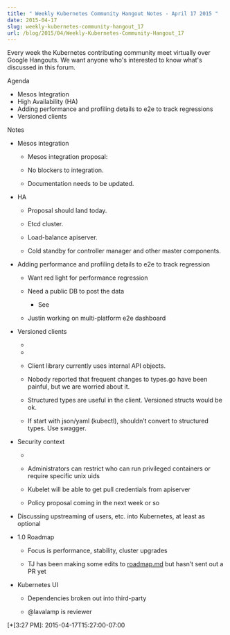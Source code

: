 ```yaml
---
title: " Weekly Kubernetes Community Hangout Notes - April 17 2015 "
date: 2015-04-17
slug: weekly-kubernetes-community-hangout_17
url: /blog/2015/04/Weekly-Kubernetes-Community-Hangout_17
---
```

Every week the Kubernetes contributing community meet virtually over Google Hangouts. We want anyone who's interested to know what's discussed in this forum.

Agenda

* Mesos Integration
* High Availability (HA)
* Adding performance and profiling details to e2e to track regressions
* Versioned clients

Notes


* Mesos integration

    * Mesos integration proposal:

    * No blockers to integration.

    * Documentation needs to be updated.
* HA

    * Proposal should land today.

    * Etcd cluster.

    * Load-balance apiserver.

    * Cold standby for controller manager and other master components.
* Adding performance and profiling details to e2e to track regression

    * Want red light for performance regression

    * Need a public DB to post the data

        * See

    * Justin working on multi-platform e2e dashboard
* Versioned clients

    *

    *

    * Client library currently uses internal API objects.

    * Nobody reported that frequent changes to types.go have been painful, but we are worried about it.

    * Structured types are useful in the client. Versioned structs would be ok.

    * If start with json/yaml (kubectl), shouldn’t convert to structured types. Use swagger.
* Security context

    *

    * Administrators can restrict who can run privileged containers or require specific unix uids

    * Kubelet will be able to get pull credentials from apiserver

    * Policy proposal coming in the next week or so
* Discussing upstreaming of users, etc. into Kubernetes, at least as optional
* 1.0 Roadmap

    * Focus is performance, stability, cluster upgrades

    * TJ has been making some edits to [roadmap.md][4] but hasn’t sent out a PR yet
* Kubernetes UI

    * Dependencies broken out into third-party

    * @lavalamp is reviewer


[1]: http://kubernetes.io/images/nav_logo.svg
[2]: /docs/
[3]: https://kubernetes.io/blog/
[4]: https://github.com/GoogleCloudPlatform/kubernetes/blob/master/docs/roadmap.md
[5]: https://kubernetes.io/blog/2015/04/weekly-kubernetes-community-hangout_17 "permanent link"
[6]: https://resources.blogblog.com/img/icon18_edit_allbkg.gif
[7]: https://www.blogger.com/post-edit.g?blogID=112706738355446097&postID=630924463010638300&from=pencil "Edit Post"
[8]: https://www.blogger.com/share-post.g?blogID=112706738355446097&postID=630924463010638300&target=email "Email This"
[9]: https://www.blogger.com/share-post.g?blogID=112706738355446097&postID=630924463010638300&target=blog "BlogThis!"
[10]: https://www.blogger.com/share-post.g?blogID=112706738355446097&postID=630924463010638300&target=twitter "Share to Twitter"
[11]: https://www.blogger.com/share-post.g?blogID=112706738355446097&postID=630924463010638300&target=facebook "Share to Facebook"
[12]: https://www.blogger.com/share-post.g?blogID=112706738355446097&postID=630924463010638300&target=pinterest "Share to Pinterest"
[13]: https://kubernetes.io/blog/search/label/community%20meetings
[14]: https://kubernetes.io/blog/search/label/containers
[15]: https://kubernetes.io/blog/search/label/docker
[16]: https://kubernetes.io/blog/search/label/k8s
[17]: https://kubernetes.io/blog/search/label/kubernetes
[18]: https://kubernetes.io/blog/search/label/open%20source
[19]: https://kubernetes.io/blog/2015/04/kubernetes-and-mesosphere-dcos "Newer Post"
[20]: https://kubernetes.io/blog/2015/04/introducing-kubernetes-v1beta3 "Older Post"
[21]: https://kubernetes.io/blog/feeds/630924463010638300/comments/default
[22]: https://img2.blogblog.com/img/widgets/arrow_dropdown.gif
[23]: https://img1.blogblog.com/img/icon_feed12.png
[24]: https://img1.blogblog.com/img/widgets/subscribe-netvibes.png
[25]: https://www.netvibes.com/subscribe.php?url=http%3A%2F%2Fblog.kubernetes.io%2Ffeeds%2Fposts%2Fdefault
[26]: https://img1.blogblog.com/img/widgets/subscribe-yahoo.png
[27]: https://add.my.yahoo.com/content?url=http%3A%2F%2Fblog.kubernetes.io%2Ffeeds%2Fposts%2Fdefault
[28]: https://kubernetes.io/blog/feeds/posts/default
[29]: https://www.netvibes.com/subscribe.php?url=http%3A%2F%2Fblog.kubernetes.io%2Ffeeds%2F630924463010638300%2Fcomments%2Fdefault
[30]: https://add.my.yahoo.com/content?url=http%3A%2F%2Fblog.kubernetes.io%2Ffeeds%2F630924463010638300%2Fcomments%2Fdefault
[31]: https://resources.blogblog.com/img/icon18_wrench_allbkg.png
[32]: //www.blogger.com/rearrange?blogID=112706738355446097&widgetType=Subscribe&widgetId=Subscribe1&action=editWidget§ionId=sidebar-right-1 "Edit"
[33]: https://twitter.com/kubernetesio
[34]: https://github.com/kubernetes/kubernetes
[35]: http://slack.k8s.io/
[36]: http://stackoverflow.com/questions/tagged/kubernetes
[37]: http://get.k8s.io/
[38]: //www.blogger.com/rearrange?blogID=112706738355446097&widgetType=HTML&widgetId=HTML2&action=editWidget§ionId=sidebar-right-1 "Edit"
[39]: javascript:void(0)
[40]: https://kubernetes.io/blog/2018/
[41]: https://kubernetes.io/blog/2018/01/
[42]: https://kubernetes.io/blog/2017/
[43]: https://kubernetes.io/blog/2017/12/
[44]: https://kubernetes.io/blog/2017/11/
[45]: https://kubernetes.io/blog/2017/10/
[46]: https://kubernetes.io/blog/2017/09/
[47]: https://kubernetes.io/blog/2017/08/
[48]: https://kubernetes.io/blog/2017/07/
[49]: https://kubernetes.io/blog/2017/06/
[50]: https://kubernetes.io/blog/2017/05/
[51]: https://kubernetes.io/blog/2017/04/
[52]: https://kubernetes.io/blog/2017/03/
[53]: https://kubernetes.io/blog/2017/02/
[54]: https://kubernetes.io/blog/2017/01/
[55]: https://kubernetes.io/blog/2016/
[56]: https://kubernetes.io/blog/2016/12/
[57]: https://kubernetes.io/blog/2016/11/
[58]: https://kubernetes.io/blog/2016/10/
[59]: https://kubernetes.io/blog/2016/09/
[60]: https://kubernetes.io/blog/2016/08/
[61]: https://kubernetes.io/blog/2016/07/
[62]: https://kubernetes.io/blog/2016/06/
[63]: https://kubernetes.io/blog/2016/05/
[64]: https://kubernetes.io/blog/2016/04/
[65]: https://kubernetes.io/blog/2016/03/
[66]: https://kubernetes.io/blog/2016/02/
[67]: https://kubernetes.io/blog/2016/01/
[68]: https://kubernetes.io/blog/2015/
[69]: https://kubernetes.io/blog/2015/12/
[70]: https://kubernetes.io/blog/2015/11/
[71]: https://kubernetes.io/blog/2015/10/
[72]: https://kubernetes.io/blog/2015/09/
[73]: https://kubernetes.io/blog/2015/08/
[74]: https://kubernetes.io/blog/2015/07/
[75]: https://kubernetes.io/blog/2015/06/
[76]: https://kubernetes.io/blog/2015/05/
[77]: https://kubernetes.io/blog/2015/04/
[78]: https://kubernetes.io/blog/2015/04/weekly-kubernetes-community-hangout_29
[79]: https://kubernetes.io/blog/2015/04/borg-predecessor-to-kubernetes
[80]: https://kubernetes.io/blog/2015/04/kubernetes-and-mesosphere-dcos
[81]: https://kubernetes.io/blog/2015/04/weekly-kubernetes-community-hangout_17
[82]: https://kubernetes.io/blog/2015/04/introducing-kubernetes-v1beta3
[83]: https://kubernetes.io/blog/2015/04/kubernetes-release-0150
[84]: https://kubernetes.io/blog/2015/04/weekly-kubernetes-community-hangout_11
[85]: https://kubernetes.io/blog/2015/04/faster-than-speeding-latte
[86]: https://kubernetes.io/blog/2015/04/weekly-kubernetes-community-hangout
[87]: https://kubernetes.io/blog/2015/03/
[88]: //www.blogger.com/rearrange?blogID=112706738355446097&widgetType=BlogArchive&widgetId=BlogArchive1&action=editWidget§ionId=sidebar-right-1 "Edit"
[89]: //www.blogger.com/rearrange?blogID=112706738355446097&widgetType=HTML&widgetId=HTML1&action=editWidget§ionId=sidebar-right-1 "Edit"
[90]: https://www.blogger.com
[91]: //www.blogger.com/rearrange?blogID=112706738355446097&widgetType=Attribution&widgetId=Attribution1&action=editWidget§ionId=footer-3 "Edit"

  [*[3:27 PM]: 2015-04-17T15:27:00-07:00
